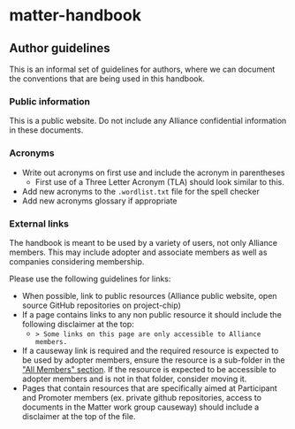 # matter-handbook

## Author guidelines
This is an informal set of guidelines for authors, where we can document the conventions that are being used in this handbook.

### Public information

This is a public website. Do not include any Alliance confidential information in these documents.

### Acronyms
- Write out acronyms on first use and include the acronym in parentheses
  - First use of a Three Letter Acronym (TLA) should look similar to this.
- Add new acronyms to the `.wordlist.txt` file for the spell checker
- Add new acronyms glossary if appropriate

### External links

The handbook is meant to be used by a variety of users, not only Alliance members. This may include adopter and associate members as well as companies considering membership.

Please use the following guidelines for links:
- When possible, link to public resources (Alliance public website, open source GitHub repositories on project-chip)
- If a page contains links to any non public resource it should include the following disclaimer at the top:
  - `> Some links on this page are only accessible to Alliance members.`
- If a causeway link is required and the required resource is expected to be used by adopter members, ensure the resource is a sub-folder in the ["All Members" section](https://groups.csa-iot.org/wg/members-all/document). If the resource is expected to be accessible to adopter members and is not in that folder, consider moving it.
- Pages that contain resources that are specifically aimed at Participant and Promoter members (ex. private github repositories, access to documents in the Matter work group causeway) should include a disclaimer at the top of the file.
